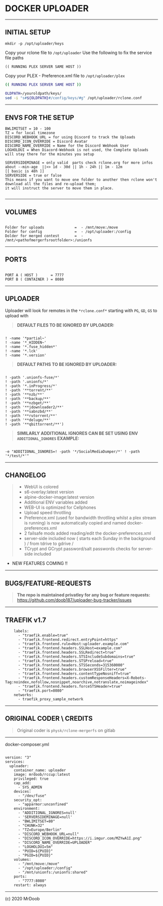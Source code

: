# DOCKER UPLOADER

----

## INITIAL SETUP

```
mkdir -p /opt/uploader/keys
```

Copy your rclone file to ``/opt/uploader``
Use the following to fix the service file paths
```
(( RUNNING PLEX SERVER SAME HOST ))
```
Copy your PLEX - Preference.xml file to ```/opt/uploader/plex```
```sh
(( RUNNING PLEX SERVER SAME HOST ))
```


```sh
OLDPATH=/youroldpath/keys/
sed -i "s#${OLDPATH}#/config/keys/#g" /opt/uploader/rclone.conf
```
-----

## ENVS FOR THE SETUP

```
BWLIMITSET = 10 - 100
TZ = for local timezone 
DISCORD_WEBHOOK_URL = for using Discord to track the Uploads
DISCORD_ICON_OVERRIDE = Discord Avatar 
DISCORD_NAME_OVERRIDE = Name for the Discord Webhook User
LOGHOLDUI = When Diacord-Webhook is not used, the Complete Uploads will stay there for the minutes you setup

SERVERSIDEMINAGE = only valid  parts check rclone.org for more infos about --min-age  ||>> 1d - 30d || 1h - 24h || 1m - 12m 
[[ basic is 48h ]]
SERVERSIDE = true or false
This means if you want to move one folder to another then rclone won't download all the files and re-upload them; 
it will instruct the server to move them in place.


```
-----


## VOLUMES


```

Folder for uploads              =  - /mnt/move:/move
Folder for config               =  - /opt/uploader:/config
Dolder for merged contest       =  - /mnt/<pathofmergerfsrootfolder>:/unionfs

```

-----


## PORTS


```

PORT A ( HOST )      = 7777
PORT B ( CONTAINER ) = 8080

```

-----


## UPLOADER

Uploader will look for remotes in the ``*rclone.conf*``
starting with ``PG``, ``GD``, ``GS`` to upload with

> **DEFAULT FILES TO BE IGNORED BY UPLOADER:**

```

! -name '*partial~'
! -name '*_HIDDEN~'
! -name '*.fuse_hidden*'
! -name '*.lck'
! -name '*.version'

```

> **DEFAULT PATHS TO BE IGNORED BY UPLOADER:**

```

! -path '.unionfs-fuse/*'
! -path '.unionfs/*'
! -path '*.inProgress/*'
! -path '**torrent/**' 
! -path '**nzb/**' 
! -path '**backup/**' 
! -path '**nzbget/**' 
! -path '**jdownloader2/**' 
! -path '**sabnzbd/**' 
! -path '**rutorrent/**' 
! -path '**deluge/**' 
! -path '**qbittorrent/**')

```

> **SIMILARLY ADDITIONAL IGNORES CAN BE SET USING ENV ``ADDITIONAL_IGNORES`` EXAMPLE:**

```

-e "ADDITIONAL_IGNORES=! -path '*/SocialMediaDumper/*' ! -path '*/test/*'"

```

-----

## CHANGELOG

> - WebUI is colored 
> - s6-overlay:latest version 
> - alpine-docker-image:latest version
> - Additional ENV variables added
> - WEB-UI is optimized for Cellphones 
> - Upload speed throtlling
> - Preference.xml (used for bandwidth throtlling whilst a plex stream is running) is now automatically copied and named docker-preferences.xml
> - 2 failsafe mods added reading/edit the docker-preferences.xml
> - server-side included now ( starts each Sunday in the background ) / from tdrive to gdrive /
> - TCrypt and GCrypt password/salt passwords checks for server-side included


- NEW FEATURES COMING !! 

-----

## BUGS/FEATURE-REQUESTS  

> **The repo is maintained privatley for any bug or feature requests:**
https://github.com/doob187/uploader-bug-tracker/issues


-----

## TRAEFIK v1.7

```
    labels:
      - "traefik.enable=true"
      - "traefik.frontend.redirect.entryPoint=https"
      - "traefik.frontend.rule=Host:uploader.example.com"
      - "traefik.frontend.headers.SSLHost=example.com"
      - "traefik.frontend.headers.SSLRedirect=true"
      - "traefik.frontend.headers.STSIncludeSubdomains=true"
      - "traefik.frontend.headers.STSPreload=true"
      - "traefik.frontend.headers.STSSeconds=315360000"
      - "traefik.frontend.headers.browserXSSFilter=true"
      - "traefik.frontend.headers.contentTypeNosniff=true"
      - "traefik.frontend.headers.customResponseHeaders=X-Robots-Tag:noindex,nofollow,nosnippet,noarchive,notranslate,noimageindex"
      - "traefik.frontend.headers.forceSTSHeader=true"
      - "traefik.port=8080"
    networks:
      - traefik_proxy_sample_network

```

-----

## ORIGINAL CODER \ CREDITS

> Original coder is ```physk/rclone-mergerfs``` on gitlab

-----

docker-composer.yml 

```

version: "3"
services:
  uploader:
    container_name: uploader
    image: mrdoob/rccup:latest
    privileged: true
    cap_add:
      - SYS_ADMIN
    devices:
      - "/dev/fuse"
    security_opt:
      - "apparmor:unconfined"
    environment:
      - "ADDITIONAL_IGNORES=null'
      - 'SERVERSIDEMINAGE=null'
      - "BWLIMITSET=80"
      - "CHUNK=32"
      - "TZ=Europe/Berlin"
      - "DISCORD_WEBHOOK_URL=null"
      - "DISCORD_ICON_OVERRIDE=https://i.imgur.com/MZYwA1I.png"
      - "DISCORD_NAME_OVERRIDE=UPLOADER"
      - "LOGHOLDUI=5m"
      - "PUID=${PUID}"
      - "PGID=${PUID}"
    volumes:
      - "/mnt/move:/move"
      - "/opt/uploader:/config"
      - "/mnt/unionfs:/unionfs:shared"
    ports:
      - "7777:8080"
    restart: always

```
-----

(c) 2020 MrDoob 

